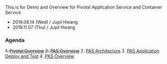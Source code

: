 This is for Demo and Overview for Pivotal Application Service and Container Service

- 2019.08.14 (Wed) / Jupil Hwang
- 2019.11.07 (Thu) / Jupil Hwang

### Agenda
<s>1. [Pivotal Overview](docs/1.pivotal_overview.md)</s>
<s>2. [PAS Overview](docs/2.pas_overview.md)</s>
2. [PAS Architecture](docs/2.pas_architecture.md)
3. [PAS Application Deploy and Test](docs/3.pas_workshop.md)
4. [PKS Overview](docs/4.pks_overview.md)
